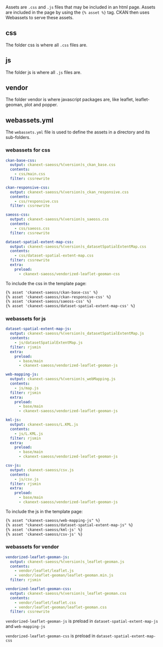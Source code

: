 

Assets are `.css` and `.js` files that may be included in an html page. Assets are included in the page by using the 
`{% asset %}` tag. CKAN then uses Webassets to serve these assets.

## css

The folder css is where all `.css` files are. 


## js
The folder js is where all `.js` files are.


## vendor
The folder vendor is where javascript packages are, like leaflet, leaflet-geoman, plot and popper. 


## webassets.yml

The `webassets.yml` file is used to define the assets in a directory and its sub-folders.


### webassets for css

```yaml
ckan-base-css:
  output: ckanext-saeoss/%(version)s_ckan_base.css
  contents:
    - css/main.css
  filter: cssrewrite

ckan-responsive-css:
  output: ckanext-saeoss/%(version)s_ckan_responsive.css
  contents:
    - css/responsive.css
  filter: cssrewrite

saeoss-css:
  output: ckanext-saeoss/%(version)s_saeoss.css
  contents:
    - css/saeoss.css
  filter: cssrewrite

dataset-spatial-extent-map-css:
  output: ckanext-saeoss/%(version)s_datasetSpatialExtentMap.css
  contents:
    - css/dataset-spatial-extent-map.css
  filter: cssrewrite
  extra:
    preload:
      - ckanext-saeoss/vendorized-leaflet-geoman-css
```

To include the css in the template page:

```html
{% asset 'ckanext-saeoss/ckan-base-css' %}
{% asset 'ckanext-saeoss/ckan-responsive-css' %}
{% asset 'ckanext-saeoss/saeoss-css' %}
{% asset 'ckanext-saeoss/dataset-spatial-extent-map-css' %}
```


### webassets for js

```yaml
dataset-spatial-extent-map-js:
  output: ckanext-saeoss/%(version)s_datasetSpatialExtentMap.js
  contents:
    - js/datasetSpatialExtentMap.js
  filter: rjsmin
  extra:
    preload:
      - base/main
      - ckanext-saeoss/vendorized-leaflet-geoman-js

web-mapping-js:
  output: ckanext-saeoss/%(version)s_webMapping.js
  contents:
    - js/map.js
  filter: rjsmin
  extra:
    preload:
      - base/main
      - ckanext-saeoss/vendorized-leaflet-geoman-js

kml-js:
  output: ckanext-saeoss/L.KML.js
  contents:
    - js/L.KML.js
  filter: rjsmin
  extra:
    preload:
      - base/main
      - ckanext-saeoss/vendorized-leaflet-geoman-js

csv-js:
  output: ckanext-saeoss/csv.js
  contents:
    - js/csv.js
  filter: rjsmin
  extra:
    preload:
      - base/main
      - ckanext-saeoss/vendorized-leaflet-geoman-js
```

To include the js in the template page:


```html
{% asset "ckanext-saeoss/web-mapping-js" %}
{% asset "ckanext-saeoss/dataset-spatial-extent-map-js" %}
{% asset 'ckanext-saeoss/kml-js' %}
{% asset 'ckanext-saeoss/csv-js' %}

```


### webassets for vendor


```yaml
vendorized-leaflet-geoman-js:
  output: ckanext-saeoss/%(version)s_leaflet-geoman.js
  contents:
    - vendor/leaflet/leaflet.js
    - vendor/leaflet-geoman/leaflet-geoman.min.js
  filter: rjsmin

vendorized-leaflet-geoman-css:
  output: ckanext-saeoss/%(version)s_leaflet-geoman.css
  contents:
    - vendor/leaflet/leaflet.css
    - vendor/leaflet-geoman/leaflet-geoman.css
  filter: cssrewrite
```

``vendorized-leaflet-geoman-js`` is preload in ``dataset-spatial-extent-map-js`` and ``web-mapping-js``

``vendorized-leaflet-geoman-css`` is preload in ``dataset-spatial-extent-map-css``